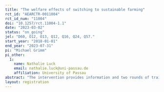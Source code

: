 ```yaml
---
title: "The welfare effects of switching to sustainable farming"
rct_id: "AEARCTR-0011004"
rct_id_num: "11004"
doi: "10.1257/rct.11004-1.1"
date: "2023-03-02"
status: "on_going"
jel: "D60, O12, O13, Q12, Q16, Q24, Q57."
start_year: "2018-01-01"
end_year: "2023-07-31"
pi: "Michael Grimm"
pi_other:
  1:
    name: Nathalie Luck
    email: nathalie.luck@uni-passau.de
    affiliation: University of Passau
abstract: "The intervention provides information and two rounds of training on organic farming practices. The intervention is implemented as a randomised controlled trial (RCT). Whereas a first study has focused on the short term effects with respect to knowledge, perceptions, awareness and experimentation (Grimm and Luck, 2023), this study will take a longer horizon and focus an the adoption of organic farming practices, conversion from conventional to organic farming and the effects on farmers’ welfare conditional on adoption. Welfare will be measured through agricultural profits and revenue, nutritional security, subjective wellbeing and health. This study can rely on a four-wave panel data set (baseline, two midline and endline survey) and substantial qualitative field research."
layout: registration
---
```


